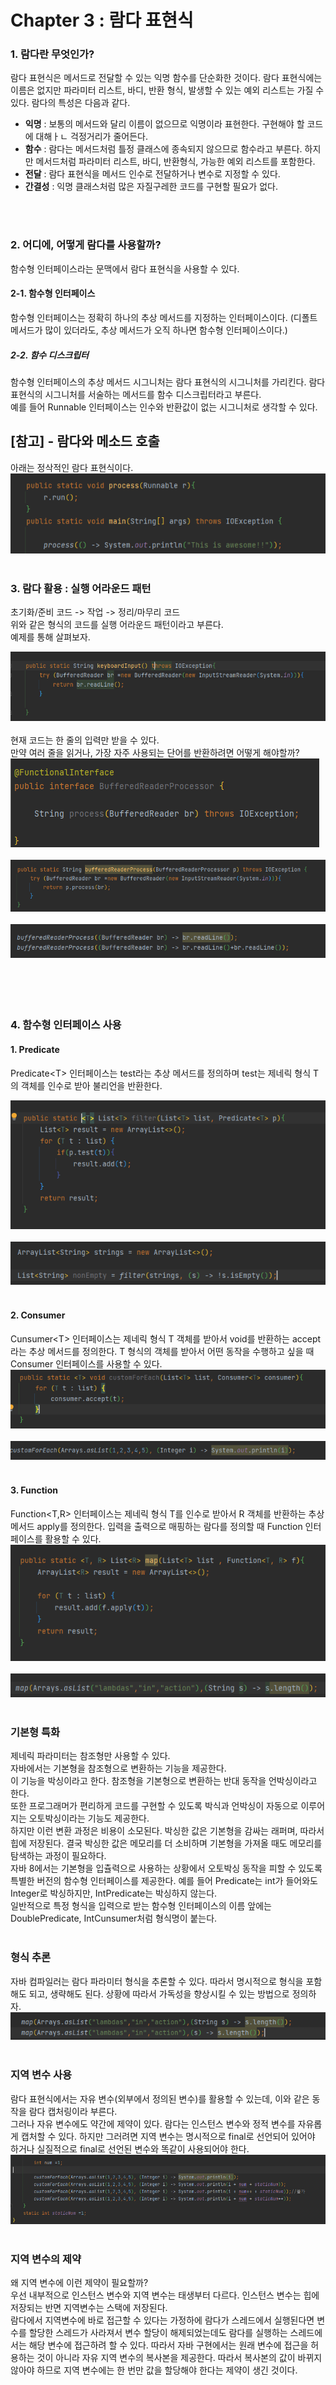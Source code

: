 # Chapter 3 : 람다 표현식
### 1. 람다란 무엇인가?
람다 표현식은 메서드로 전달할 수 있는 익명 함수를 단순화한 것이다.
람다 표현식에는 이름은 없지만 파라미터 리스트, 바디, 반환 형식, 발생할 수 있는 예외 리스트는 가질 수 있다. 람다의 특성은 다음과 같다.
- **익명** : 보통의 메서드와 달리 이름이 없으므로 익명이라 표현한다. 구현해야 할 코드에 대해ㅏㄴ 걱정거리가 줄어든다.
- **함수** : 람다는 메서드처럼 틀정 클래스에 종속되지 않으므로 함수라고 부른다. 하지만 메서드처럼 파라미터 리스트, 바디, 반환형식, 가능한 예외 리스트를 포함한다.
- **전달** : 람다 표현식을 메서드 인수로 전달하거나 변수로 지정할 수 있다.
- **간결성** : 익명 클래스처럼 많은 자질구레한 코드를 구현할 필요가 없다.

<br/>
<br/>

### 2. 어디에, 어떻게 람다를 사용할까?
함수형 인터페이스라는 문맥에서 람다 표현식을 사용할 수 있다.

#### 2-1. 함수형 인터페이스
함수형 인터페이스는 정확히 하나의 추상 메서드를 지정하는 인터페이스이다.
(디폴트 메서드가 많이 있더라도, 추상 메서드가 오직 하나면 함수형 인터페이스이다.)

##### 2-2. 함수 디스크립터
함수형 인터페이스의 추상 메서드 시그니처는 람다 표현식의 시그니처를 가리킨다. 람다 표현식의 시그니처를
서술하는 메서드를 함수 디스크립터라고 부른다. <br/>
예를 들어 Runnable 인터페이스는 인수와 반환값이 없는 시그니처로 생각할 수 있다.


## [참고] - 람다와 메소드 호출
아래는 정삭적인 람다 표현식이다.
![img.png](../image/img_16.png)
<br/>
<br/>
### 3. 람다 활용 : 실행 어라운드 패턴
초기화/준비 코드 -> 작업 -> 정리/마무리 코드
<br/>
위와 같은 형식의 코드를 실행 어라운드 패턴이라고 부른다. <br/>
예제를 통해 살펴보자.
<br/>

![img_1.png](../image/img_17.png)
<br/>
<br/>
현재 코드는 한 줄의 입력만 받을 수 있다. <br/>
만약 여러 줄을 읽거나, 가장 자주 사용되는 단어를 반환하려면 어떻게 해야할까?
<br/>
![img_1.png](../image/img_18.png)<br/><br/>
![img_1.png](../image/img_19.png)<br/><br/>
![img_1.png](../image/img_20.png)<br/><br/>
<br/>
<br/>
<br/>

### 4. 함수형 인터페이스 사용
#### 1. Predicate 
Predicate\<T> 인터페이스는 test라는 추상 메서드를 정의하며 test는 제네릭 형식 T의 객체를
인수로 받아 불리언을 반환한다.

![img_1.png](../image/img_21.png)<br/><br/>
![img_1.png](../image/img_22.png)<br/><br/>

#### 2. Consumer
Cunsumer\<T> 인터페이스는 제네릭 형식 T 객체를 받아서 void를 반환하는 accept라는 추상 메서드를
정의한다. T 형식의 객체를 받아서 어떤 동작을 수행하고 싶을 때 Consumer 인터페이스를 사용할 수 있다.
![img_1.png](../image/img_23.png)<br/><br/>
![img_1.png](../image/img_24.png)<br/><br/>

#### 3. Function
Function\<T,R> 인터페이스는 제네릭 형식 T를 인수로 받아서 R 객체를 반환하는 추상 메서드 apply를 정의한다.
입력을 출력으로 매핑하는 람다를 정의할 때 Function 인터페이스를 활용할 수 있다.
![img_1.png](../image/img_25.png)<br/><br/>
![img_1.png](../image/img_26.png)<br/><br/>

### 기본형 특화
제네릭 파라미터는 참조형만 사용할 수 있다. <br/>
자바에서는 기본형을 참조형으로 변환하는 기능을 제공한다.<br/>
이 기능을 박싱이라고 한다. 참조형을 기본형으로 변환하는 반대 동작을 언박싱이라고 한다.<br/>
또한 프로그래머가 편리하게 코드를 구현할 수 있도록 박식과 언박싱이 자동으로 이루어지는 오토박싱이라는 기능도 제공한다.<br/>
하지만 이런 변환 과정은 비용이 소모된다. 박싱한 값은 기본형을 감싸는 래퍼며, 따라서 힙에 저장된다. 결국 박싱한 값은
메모리를 더 소비하며 기본형을 가져올 때도 메모리를 탐색하는 과정이 필요하다.<br/>
자바 8에서는 기본형을 입츌력으로 사용하는 상황에서 오토박싱 동작을 피할 수 있도록 특별한 버전의 함수형 인터페이스를 제공한다.
예를 들어 Predicate<Integer>는 int가 들어와도 Integer로 박싱하지만, IntPredicate는 박싱하지 않는다. <br/>
일반적으로 특정 형식을 입력으로 받는 함수형 인터페이스의 이름 앞에는 DoublePredicate, IntCunsumer처럼 형식명이 붙는다.
<br/><br/>

### 형식 추론
자바 컴파일러는 람다 파라미터 형식을 추론할 수 있다. 따라서 명시적으로 형식을 포함해도 되고, 생략해도 된다. 상황에 따라서 가독성을 향상시킬 수 있는 방법으로 정의하자.
![img_1.png](../image/img_27.png)<br/><br/>

### 지역 변수 사용
람다 표현식에서는 자유 변수(외부에서 정의된 변수)를 활용할 수 있는데, 이와 같은 동작을 람다 캡처링이라 부른다.<br/>
그러나 자유 변수에도 약간에 제약이 있다. 람다는 인스턴스 변수와 정적 변수를 자유롭게 캡처할 수 있다.
하지만 그러려면 지역 변수는 명시적으로 final로 선언되어 있어야 하거나 실질적으로 final로 선언된 변수와 똑같이 사용되어야 한다.
![img_1.png](../image/img_28.png)<br/><br/>

### 지역 변수의 제약
왜 지역 변수에 이런 제약이 필요할까? <br/>
우선 내부적으로 인스턴스 변수와 지역 변수는 태생부터 다르다. 인스턴스 변수는 힙에 저장되는 반면 지역변수는 스택에 저장된다.<br/>
람다에서 지역변수에 바로 접근할 수 있다는 가정하에 람다가 스레드에서 실행된다면 변수를 할당한 스레드가 사라져서 변수 할당이 해제되었는데도
람다를 실행하는 스레드에서는 해당 변수에 접근하려 할 수 있다. 따라서 자바 구현에서는 원래 변수에 접근을 허용하는 것이 아니라
자유 지역 변수의 복사본을 제공한다. 따라서 복사본의 값이 바뀌지 않아야 하므로 지역 변수에는 한 번만 값을 할당해야 한다는 제약이 생긴 것이다.


